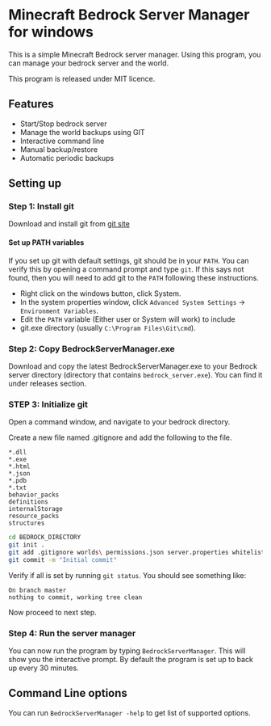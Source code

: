 # Minecraft Bedrock Server Manager for windows

This is a simple Minecraft Bedrock server manager. Using this program,
you can manage your bedrock server and the world.

This program is released under MIT licence.

## Features
 * Start/Stop bedrock server
 * Manage the world backups using GIT
 * Interactive command line
 * Manual backup/restore
 * Automatic periodic backups

## Setting up
### Step 1: Install git
Download and install git from [git site](https://git-scm.com/download/win)

#### Set up PATH variables
If you set up git with default settings, git should be in your `PATH`. You can verify this by
opening a command prompt and type `git`. If this says not found, then you will need to add git to the
`PATH` following these instructions.

* Right click on the windows button, click System.
* In the system properties window, click `Advanced System Settings` -> `Environment Variables`.
* Edit the `PATH` variable (Either user or System will work) to include 
* git.exe directory (usually `C:\Program Files\Git\cmd`).

### Step 2: Copy BedrockServerManager.exe

Download and copy the latest BedrockServerManager.exe to your Bedrock server directory (directory that contains `bedrock_server.exe`).
You can find it under releases section.

### STEP 3: Initialize git
 Open a command window, and navigate to your bedrock directory.

Create a new file named .gitignore and add the following to the file.
```
*.dll
*.exe
*.html
*.json
*.pdb
*.txt
behavior_packs
definitions
internalStorage
resource_packs
structures
```

```sh
cd BEDROCK_DIRECTORY
git init .
git add .gitignore worlds\ permissions.json server.properties whitelist.json
git commit -m "Initial commit"
```

Verify if all is set by running `git status`. You should see something like:
```
On branch master
nothing to commit, working tree clean
```

Now proceed to next step.

### Step 4: Run the server manager

You can now run the program by typing `BedrockServerManager`. This will show you the
interactive prompt. By default the program is set up to back up every 30 minutes. 


## Command Line options
You can run `BedrockServerManager -help` to get list of supported options.